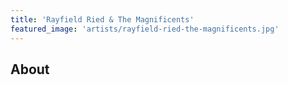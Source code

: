 ```yaml
---
title: 'Rayfield Ried & The Magnificents'
featured_image: 'artists/rayfield-ried-the-magnificents.jpg'
---
```


## About


